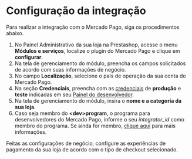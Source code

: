 # Configuração da integração
 
Para realizar a integração com o Mercado Pago, siga os procedimentos abaixo.
 
1. No Painel Administrativo da sua loja na Prestashop, acesse o menu **Módulos e serviços**, localize o plugin do Mercado Pago e clique em **configurar**.
2. Na tela de gerenciamento do módulo, preencha os campos solicitados de acordo com suas informações de negócio.
3. No campo **Localização**, selecione o país de operação da sua conta do Mercado Pago.
4. Na seção **Credenciais**, preencha com as [credenciais](/developers/pt/guides/additional-content/your-integrations/credentials) de **produção** e **teste** indicadas em seu [Painel do desenvolvedor](/developers/pt/guides/additional-content/your-integrations/dashboard). 
5. Na tela de gerenciamento do módulo, insira o **nome e a categoria da sua loja**.
6. Caso seja membro do **&lt;dev&gt;program**, o programa para desenvolvedores do Mercado Pago, informe o seu *integrator_id* como membro do programa. Se ainda for membro, [clique aqui](/developers/pt/developer-program) para mais informações.
 
Feitas as configurações de negócio, configure as experiências de pagamento da sua loja de acordo com o tipo de checkout selecionado.